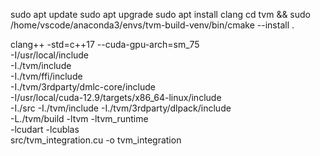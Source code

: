 sudo apt update
sudo apt upgrade
sudo apt install clang
cd tvm && sudo /home/vscode/anaconda3/envs/tvm-build-venv/bin/cmake --install .

clang++ -std=c++17 --cuda-gpu-arch=sm_75 \
      -I/usr/local/include \
      -I./tvm/include \
      -I./tvm/ffi/include \
      -I./tvm/3rdparty/dmlc-core/include \
      -I/usr/local/cuda-12.9/targets/x86_64-linux/include \
      -I./src -I./tvm/include -I./tvm/3rdparty/dlpack/include \
      -L./tvm/build -ltvm -ltvm_runtime \
      -lcudart -lcublas \
      src/tvm_integration.cu -o tvm_integration
